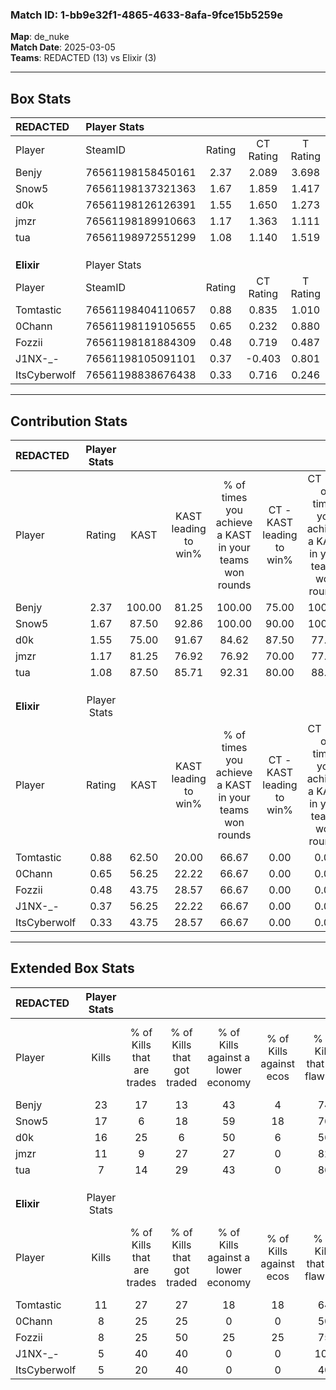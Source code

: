 ### Match ID: 1-bb9e32f1-4865-4633-8afa-9fce15b5259e  
**Map**: de_nuke  
**Match Date**: 2025-03-05  
**Teams**: REDACTED (13) vs Elixir (3)  

---  

## Box Stats  

| **REDACTED** | Player Stats      |        |           |          |        |       |       |         |        |      |     |
| :- | :- | :-: | :-: | :-: | :-: | :-: | :-: | :-: | :-: | :-: | :-: |
| Player       | SteamID           | Rating | CT Rating | T Rating |  KAST  |  ADR  | Kills | Assists | Deaths | K/D  | HS% |
| Benjy        | 76561198158450161 |  2.37  |   2.089   |  3.698   | 100.00 | 158.6 |  23   |    5    |   6    | 3.83 | 56  |
| Snow5        | 76561198137321363 |  1.67  |   1.859   |  1.417   | 87.50  | 104.4 |  17   |    3    |   9    | 1.89 | 35  |
| d0k          | 76561198126126391 |  1.55  |   1.650   |  1.273   | 75.00  | 91.8  |  16   |    2    |   7    | 2.29 | 25  |
| jmzr         | 76561198189910663 |  1.17  |   1.363   |  1.111   | 81.25  | 64.1  |  11   |    2    |   9    | 1.22 | 45  |
| tua          | 76561198972551299 |  1.08  |   1.140   |  1.519   | 87.50  | 59.8  |   7   |    7    |   7    | 1.00 | 42  |
|              |                   |        |           |          |        |       |       |         |        |      |     |
|              |                   |        |           |          |        |       |       |         |        |      |     |
|              |                   |        |           |          |        |       |       |         |        |      |     |
| **Elixir**   | Player Stats      |        |           |          |        |       |       |         |        |      |     |
| Player       | SteamID           | Rating | CT Rating | T Rating |  KAST  |  ADR  | Kills | Assists | Deaths | K/D  | HS% |
| Tomtastic    | 76561198404110657 |  0.88  |   0.835   |  1.010   | 62.50  | 82.6  |  11   |    1    |   15   | 0.73 | 63  |
| 0Chann       | 76561198119105655 |  0.65  |   0.232   |  0.880   | 56.25  | 60.6  |   8   |    3    |   14   | 0.57 | 50  |
| Fozzii       | 76561198181884309 |  0.48  |   0.719   |  0.487   | 43.75  | 57.3  |   8   |    2    |   16   | 0.50 | 50  |
| J1NX-_-      | 76561198105091101 |  0.37  |  -0.403   |  0.801   | 56.25  | 36.4  |   5   |    1    |   15   | 0.33 | 20  |
| ItsCyberwolf | 76561198838676438 |  0.33  |   0.716   |  0.246   | 43.75  | 51.7  |   5   |    2    |   15   | 0.33 | 100 |
---  

## Contribution Stats  

| **REDACTED** | Player Stats |        |                      |                                                        |                           |                                                             |                          |                                                            |
| :- | :-: | :-: | :-: | :-: | :-: | :-: | :-: | :-: |
| Player       |    Rating    |  KAST  | KAST leading to win% | % of times you achieve a KAST in your teams won rounds | CT - KAST leading to win% | CT - % of times you achieve a KAST in your teams won rounds | T - KAST leading to win% | T - % of times you achieve a KAST in your teams won rounds |
| Benjy        |     2.37     | 100.00 |        81.25         |                         100.00                         |           75.00           |                           100.00                            |          100.00          |                           100.00                           |
| Snow5        |     1.67     | 87.50  |        92.86         |                         100.00                         |           90.00           |                           100.00                            |          100.00          |                           100.00                           |
| d0k          |     1.55     | 75.00  |        91.67         |                         84.62                          |           87.50           |                            77.78                            |          100.00          |                           100.00                           |
| jmzr         |     1.17     | 81.25  |        76.92         |                         76.92                          |           70.00           |                            77.78                            |          100.00          |                           75.00                            |
| tua          |     1.08     | 87.50  |        85.71         |                         92.31                          |           80.00           |                            88.89                            |          100.00          |                           100.00                           |
|              |              |        |                      |                                                        |                           |                                                             |                          |                                                            |
|              |              |        |                      |                                                        |                           |                                                             |                          |                                                            |
|              |              |        |                      |                                                        |                           |                                                             |                          |                                                            |
| **Elixir**   | Player Stats |        |                      |                                                        |                           |                                                             |                          |                                                            |
| Player       |    Rating    |  KAST  | KAST leading to win% | % of times you achieve a KAST in your teams won rounds | CT - KAST leading to win% | CT - % of times you achieve a KAST in your teams won rounds | T - KAST leading to win% | T - % of times you achieve a KAST in your teams won rounds |
| Tomtastic    |     0.88     | 62.50  |        20.00         |                         66.67                          |           0.00            |                            0.00                             |          25.00           |                           66.67                            |
| 0Chann       |     0.65     | 56.25  |        22.22         |                         66.67                          |           0.00            |                            0.00                             |          28.57           |                           66.67                            |
| Fozzii       |     0.48     | 43.75  |        28.57         |                         66.67                          |           0.00            |                            0.00                             |          40.00           |                           66.67                            |
| J1NX-_-      |     0.37     | 56.25  |        22.22         |                         66.67                          |           0.00            |                            0.00                             |          22.22           |                           66.67                            |
| ItsCyberwolf |     0.33     | 43.75  |        28.57         |                         66.67                          |           0.00            |                            0.00                             |          40.00           |                           66.67                            |
---  

## Extended Box Stats  

| **REDACTED** | Player Stats |                            |                            |                                    |                         |                              |                                 |        |                             |                                     |                          |                               |                            |
| :- | :-: | :-: | :-: | :-: | :-: | :-: | :-: | :-: | :-: | :-: | :-: | :-: | :-: |
| Player       |    Kills     | % of Kills that are trades | % of Kills that got traded | % of Kills against a lower economy | % of Kills against ecos | % of Kills that are flawless | % of Kills that are close duels | Deaths | % of Deaths that get traded | % of Deaths against a lower economy | % of Deaths against ecos | % of Deaths that are flawless | % of Deaths that are close |
| Benjy        |      23      |             17             |             13             |                 43                 |            4            |              74              |                0                |   6    |             50              |                 33                  |            0             |              67               |             17             |
| Snow5        |      17      |             6              |             18             |                 59                 |           18            |              76              |                0                |   9    |             22              |                 33                  |            0             |              56               |             11             |
| d0k          |      16      |             25             |             6              |                 50                 |            6            |              56              |               13                |   7    |             14              |                 43                  |            0             |              100              |             0              |
| jmzr         |      11      |             9              |             27             |                 27                 |            0            |              82              |                0                |   9    |             44              |                 56                  |            0             |              56               |             11             |
| tua          |      7       |             14             |             29             |                 43                 |            0            |              86              |                0                |   7    |             43              |                 14                  |            0             |              71               |             0              |
|              |              |                            |                            |                                    |                         |                              |                                 |        |                             |                                     |                          |                               |                            |
|              |              |                            |                            |                                    |                         |                              |                                 |        |                             |                                     |                          |                               |                            |
|              |              |                            |                            |                                    |                         |                              |                                 |        |                             |                                     |                          |                               |                            |
| **Elixir**   | Player Stats |                            |                            |                                    |                         |                              |                                 |        |                             |                                     |                          |                               |                            |
| Player       |    Kills     | % of Kills that are trades | % of Kills that got traded | % of Kills against a lower economy | % of Kills against ecos | % of Kills that are flawless | % of Kills that are close duels | Deaths | % of Deaths that get traded | % of Deaths against a lower economy | % of Deaths against ecos | % of Deaths that are flawless | % of Deaths that are close |
| Tomtastic    |      11      |             27             |             27             |                 18                 |           18            |              64              |                9                |   15   |             20              |                 13                  |            7             |              100              |             0              |
| 0Chann       |      8       |             25             |             25             |                 0                  |            0            |              50              |               25                |   14   |             14              |                  7                  |            7             |              86               |             0              |
| Fozzii       |      8       |             25             |             50             |                 25                 |           25            |              75              |                0                |   16   |             13              |                  6                  |            6             |              56               |             6              |
| J1NX-_-      |      5       |             40             |             40             |                 0                  |            0            |             100              |                0                |   15   |             27              |                  7                  |            7             |              67               |             0              |
| ItsCyberwolf |      5       |             20             |             40             |                 0                  |            0            |              40              |                0                |   15   |              7              |                  7                  |            7             |              60               |             7              |
